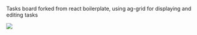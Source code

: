 Tasks board forked from react boilerplate, using ag-grid for displaying and editing tasks

<img src="https://i.ibb.co/kSdRYSM/luly.png" align="center" />
